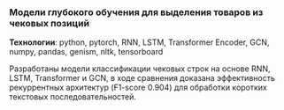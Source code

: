 ### Модели глубокого обучения для выделения товаров из чековых позиций 

**Технологии**: python, pytorch, RNN, LSTM, Transformer Encoder, GCN, numpy, pandas, genism, nltk, tensorboard

Разработаны модели классификации чековых строк на основе RNN, LSTM, Transformer и GCN, в ходе сравнения доказана эффективность рекуррентных архитектур (F1-score 0.904) для обработки коротких текстовых последовательностей.
